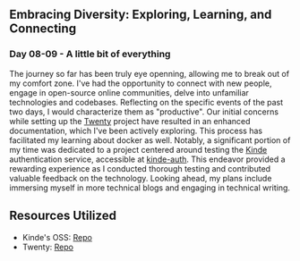 ## Embracing Diversity: Exploring, Learning, and Connecting

### Day 08-09 - A little bit of everything
The journey so far has been truly eye openning, allowing me to break out of my comfort zone. I've had the opportunity to connect with new people, engage in open-source online communities, delve into unfamiliar technologies and codebases. Reflecting on the specific events of the past two days, I would characterize them as "productive". Our initial concerns while setting up the [Twenty](https://github.com/twentyhq/twenty) project have resulted in an enhanced documentation, which I've been actively exploring. This process has facilitated my learning about docker as well. Notably, a significant portion of my time was dedicated to a project centered around testing the [Kinde](https://github.com/kinde-oss) authentication service, accessible at [kinde-auth](https://github.com/kelvinyelyen/kinde-auth). This endeavor provided a rewarding experience as I conducted thorough testing and contributed valuable feedback on the technology. Looking ahead, my plans include immersing myself in more technical blogs and engaging in technical writing.

## Resources Utilized
- Kinde's OSS: [Repo](https://github.com/kinde-oss)
- Twenty: [Repo](https://github.com/twentyhq/twenty)
